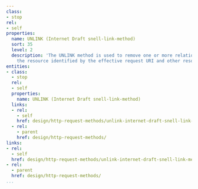```yaml
---
class:
- stop
rel:
- self
properties:
  name: UNLINK (Internet Draft snell-link-method)
  sort: 35
  level: 2
  description: 'The UNLINK method is used to remove one or more relationships between
    the resource identified by the effective request URI and other resources. '
entities:
- class:
  - stop
  rel:
  - self
  properties:
    name: UNLINK (Internet Draft snell-link-method)
  links:
  - rel:
    - self
    href: design/http-request-methods/unlink-internet-draft-snell-link-method.md
  - rel:
    - parent
    href: design/http-request-methods/
links:
- rel:
  - self
  href: design/http-request-methods/unlink-internet-draft-snell-link-method.md
- rel:
  - parent
  href: design/http-request-methods/
...
```

